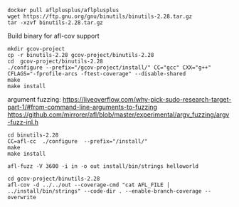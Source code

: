 
```
docker pull aflplusplus/aflplusplus
wget https://ftp.gnu.org/gnu/binutils/binutils-2.28.tar.gz
tar -xzvf binutils-2.28.tar.gz
```

Build binary for afl-cov support
```
mkdir gcov-project
cp -r binutils-2.28 gcov-project/binutils-2.28
cd  gcov-project/binutils-2.28
./configure --prefix="/gcov-project/install/" CC="gcc" CXX="g++" CFLAGS="-fprofile-arcs -ftest-coverage" --disable-shared
make
make install
```
argument fuzzing:
https://liveoverflow.com/why-pick-sudo-research-target-part-1/#from-command-line-arguments-to-fuzzing
https://github.com/mirrorer/afl/blob/master/experimental/argv_fuzzing/argv-fuzz-inl.h

```
cd binutils-2.28
CC=afl-cc  ./configure  --prefix="/install/"
make
make install
```

```
afl-fuzz -V 3600 -i in -o out install/bin/strings helloworld
```
```
cd gcov-project/binutils-2.28
afl-cov -d ../../out --coverage-cmd "cat AFL_FILE | ../install/bin/strings" --code-dir . --enable-branch-coverage --overwrite
```
